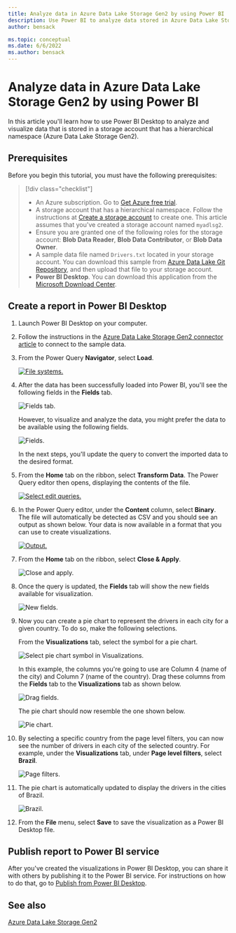 ```yaml
---
title: Analyze data in Azure Data Lake Storage Gen2 by using Power BI
description: Use Power BI to analyze data stored in Azure Data Lake Storage Gen2
author: bensack

ms.topic: conceptual
ms.date: 6/6/2022
ms.author: bensack
---
```


# Analyze data in Azure Data Lake Storage Gen2 by using Power BI

In this article you'll learn how to use Power BI Desktop to analyze and visualize data that is stored in a storage account that has a hierarchical namespace (Azure Data Lake Storage Gen2).

## Prerequisites

Before you begin this tutorial, you must have the following prerequisites:

> [!div class="checklist"]
>
> * An Azure subscription. Go to [Get Azure free trial](https://azure.microsoft.com/pricing/free-trial/).
> * A storage account that has a hierarchical namespace. Follow the instructions at [Create a storage account](/azure/storage/common/storage-account-create) to create one. This article assumes that you've created a storage account named `myadlsg2`.
> * Ensure you are granted one of the following roles for the storage account: **Blob Data Reader**, **Blob Data Contributor**, or **Blob Data Owner**.
> * A sample data file named `Drivers.txt` located in your storage account. You can download this sample from [Azure Data Lake Git Repository](https://github.com/Azure/usql/tree/master/Examples/Samples/Data/AmbulanceData/Drivers.txt), and then upload that file to your storage account.
> * **Power BI Desktop**. You can download this application from the [Microsoft Download Center](https://www.microsoft.com/download/details.aspx?id=45331).

## Create a report in Power BI Desktop

1. Launch Power BI Desktop on your computer.

2. Follow the instructions in the [Azure Data Lake Storage Gen2 connector article](AzureDataLakeStorageGen2.md#connect-to-azure-data-lake-storage-gen2-from-power-query-desktop) to connect to the sample data.

3. From the Power Query **Navigator**, select **Load**.

    [![File systems.](media/datalakestorage/file-systems.png)](media/azure-data-lake-storage-gen2/file-systems.png#lightbox)

4. After the data has been successfully loaded into Power BI, you'll see the following fields in the **Fields** tab.

    ![Fields tab.](media/DataLakeStorage/fields.png)

    However, to visualize and analyze the data, you might prefer the data to be available using the following fields.

    ![Fields.](media/DataLakeStorage/preferred-fields.png)

    In the next steps, you'll update the query to convert the imported data to the desired format.

5. From the **Home** tab on the ribbon, select **Transform Data**. The Power Query editor then opens, displaying the contents of the file.

    [![Select edit queries.](media/DataLakeStorage/queries.png)](media/DataLakeStorage/queries.png#lightbox)

6. In the Power Query editor, under the **Content** column, select **Binary**. The file will automatically be detected as CSV and you should see an output as shown below. Your data is now available in a format that you can use to create visualizations.

    [![Output.](media/DataLakeStorage/binary.png)](media/DataLakeStorage/binary.png#lightbox)

7. From the **Home** tab on the ribbon, select **Close & Apply**.

    ![Close and apply.](media/DataLakeStorage/close-apply.png)

8. Once the query is updated, the **Fields** tab will show the new fields available for visualization.

    ![New fields.](media/DataLakeStorage/new-fields.png)

9. Now you can create a pie chart to represent the drivers in each city for a given country. To do so, make the following selections.

    From the **Visualizations** tab, select the symbol for a pie chart.

    ![Select pie chart symbol in Visualizations.](media/DataLakeStorage/visualizations.png)

    In this example, the columns you're going to use are Column 4 (name of the city) and Column 7 (name of the country). Drag these columns from the **Fields** tab to the **Visualizations** tab as shown below.

    ![Drag fields.](media/DataLakeStorage/visualizations-drag-fields.png)

    The pie chart should now resemble the one shown below.

    ![Pie chart.](media/DataLakeStorage/pie-chart.png)

10. By selecting a specific country from the page level filters, you can now see the number of drivers in each city of the selected country. For example, under the **Visualizations** tab, under **Page level filters**, select **Brazil**.

    ![Page filters.](media/DataLakeStorage/page-filters.png)

11. The pie chart is automatically updated to display the drivers in the cities of Brazil.

    ![Brazil.](media/DataLakeStorage/pie-chart-updated.png)

12. From the **File** menu, select **Save** to save the visualization as a Power BI Desktop file.

## Publish report to Power BI service

After you've created the visualizations in Power BI Desktop, you can share it with others by publishing it to the Power BI service. For instructions on how to do that, go to [Publish from Power BI Desktop](https://powerbi.microsoft.com/documentation/powerbi-desktop-upload-desktop-files/).

## See also

[Azure Data Lake Storage Gen2](AzureDataLakeStorageGen2.md)
